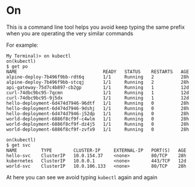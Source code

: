 # On

This is a command line tool helps you avoid keep typing the same prefix when you are operating the very similar commands

For example:
```
My Terminal)> on kubectl
on(kubectl)
$ get po
NAME                                READY   STATUS    RESTARTS   AGE
alpine-deploy-7b496f9bb-rdt6q       1/1     Running   2          28h
alpine-deploy-7b496f9bb-stcqj       1/1     Running   2          28h
api-gateway-75d7c4b897-cb2gp        1/1     Running   1          12d
curl-74dbc9bc95-7qcmn               1/1     Running   1          12d
curl-74dbc9bc95-9j5dx               1/1     Running   1          12d
hello-deployment-6d474d7946-96dtf   1/1     Running   0          28h
hello-deployment-6d474d7946-9dshj   1/1     Running   0          28h
hello-deployment-6d474d7946-j52dp   1/1     Running   0          28h
world-deployment-6886f8cf9f-c4wlm   1/1     Running   0          28h
world-deployment-6886f8cf9f-dz4j5   1/1     Running   0          28h
world-deployment-6886f8cf9f-zvfx9   1/1     Running   0          28h

on(kubectl)
$ get svc
NAME         TYPE        CLUSTER-IP     EXTERNAL-IP   PORT(S)   AGE
hello-svc    ClusterIP   10.0.154.37    <none>        80/TCP    28h
kubernetes   ClusterIP   10.0.0.1       <none>        443/TCP   12d
world-svc    ClusterIP   10.0.106.133   <none>        80/TCP    28h
```

At here you can see we avoid typing `kubectl` again and again
